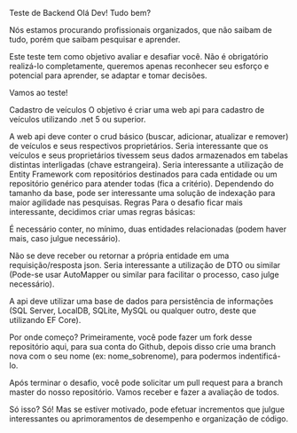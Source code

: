 Teste de Backend
Olá Dev! Tudo bem?

Nós estamos procurando profissionais organizados, que não saibam de tudo, porém que saibam pesquisar e aprender.

Este teste tem como objetivo avaliar e desafiar você. Não é obrigatório realizá-lo completamente, queremos apenas reconhecer seu esforço e potencial para aprender, se adaptar e tomar decisões.

Vamos ao teste!

Cadastro de veículos
O objetivo é criar uma web api para cadastro de veículos utilizando .net 5 ou superior.

A web api deve conter o crud básico (buscar, adicionar, atualizar e remover) de veículos e seus respectivos proprietários.
Seria interessante que os veículos e seus proprietários tivessem seus dados armazenados em tabelas distintas interligadas (chave estrangeira).
Seria interessante a utilização de Entity Framework com repositórios destinados para cada entidade ou um repositório genérico para atender todas (fica a critério).
Dependendo do tamanho da base, pode ser interessante uma solução de indexação para maior agilidade nas pesquisas.
Regras
Para o desafio ficar mais interessante, decidimos criar umas regras básicas:

É necessário conter, no mínimo, duas entidades relacionadas (podem haver mais, caso julgue necessário).

Não se deve receber ou retornar a própria entidade em uma requisição/resposta json. Seria interessante a utilização de DTO ou similar (Pode-se usar AutoMapper ou similar para facilitar o processo, caso julge necessário).

A api deve utilizar uma base de dados para persistência de informações (SQL Server, LocalDB, SQLite, MySQL ou qualquer outro, deste que utilizando EF Core).

Por onde começo?
Primeiramente, você pode fazer um fork desse repositório aqui, para sua conta do Github, depois disso crie uma branch nova com o seu nome (ex: nome_sobrenome), para podermos indentificá-lo.

Após terminar o desafio, você pode solicitar um pull request para a branch master do nosso repositório. Vamos receber e fazer a avaliação de todos.

Só isso?
Só! Mas se estiver motivado, pode efetuar incrementos que julgue interessantes ou aprimoramentos de desempenho e organização de código.
